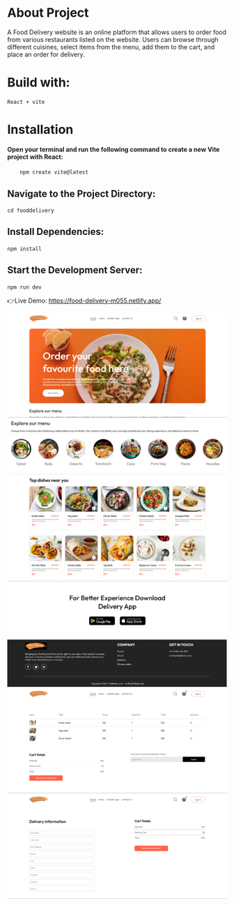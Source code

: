 # About Project
  A Food Delivery website is an online platform that allows users to order food from various restaurants listed on the website. Users can browse through different cuisines, select items from the menu, add them to the cart, and place an order for delivery.
# Build with:
    React + vite
# Installation
  #### Open your terminal and run the following command to create a new Vite project with React:
        npm create vite@latest
## Navigate to the Project Directory:
    cd fooddelivery
## Install Dependencies:
    npm install
## Start the Development Server:
    npm run dev

👉Live Demo: https://food-delivery-m055.netlify.app/

![home](https://github.com/Mohankrishnathadapally/fooddelivery/raw/main/home.png)
![menu](https://github.com/Mohankrishnathadapally/fooddelivery/raw/main/menu.png)
![Dishes](https://github.com/Mohankrishnathadapally/fooddelivery/raw/main/dishs.png)
![footer](https://github.com/Mohankrishnathadapally/fooddelivery/raw/main/footer.png)
![cart](https://github.com/Mohankrishnathadapally/fooddelivery/raw/main/cart.png)
![placeorder](https://github.com/Mohankrishnathadapally/fooddelivery/raw/main/placeorder.png)
